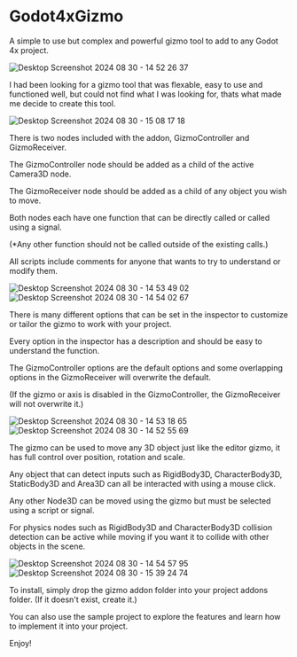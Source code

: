 # Godot4xGizmo
A simple to use but complex and powerful gizmo tool to add to any Godot 4x project.

![Desktop Screenshot 2024 08 30 - 14 52 26 37](https://github.com/user-attachments/assets/d8e6f506-61d4-4374-888f-4b0a7e0951b1)

I had been looking for a gizmo tool that was flexable, easy to use and functioned well, but could not find what I was looking for, thats what made me decide to create this tool.

![Desktop Screenshot 2024 08 30 - 15 08 17 18](https://github.com/user-attachments/assets/e0e912c1-df10-40ce-8484-d113ad19955a)

There is two nodes included with the addon, GizmoController and GizmoReceiver.

The GizmoController node should be added as a child of the active Camera3D node.

The GizmoReceiver node should be added as a child of any object you wish to move.

Both nodes each have one function that can be directly called or called using a signal.

(*Any other function should not be called outside of the existing calls.)

All scripts include comments for anyone that wants to try to understand or modify them.

![Desktop Screenshot 2024 08 30 - 14 53 49 02](https://github.com/user-attachments/assets/f5ff6308-29e4-43ae-ad23-cb8856ebe119)![Desktop Screenshot 2024 08 30 - 14 54 02 67](https://github.com/user-attachments/assets/4b528cc7-900d-4b4f-ac05-f30aad3400be)

There is many different options that can be set in the inspector to customize or tailor the gizmo to work with your project.

Every option in the inspector has a description and should be easy to understand the function.

The GizmoController options are the default options and some overlapping options in the GizmoReceiver will overwrite the default.

(If the gizmo or axis is disabled in the GizmoController, the GizmoReceiver will not overwrite it.)

![Desktop Screenshot 2024 08 30 - 14 53 18 65](https://github.com/user-attachments/assets/d9c31681-2074-40f0-a609-450f828130f0)
![Desktop Screenshot 2024 08 30 - 14 52 55 69](https://github.com/user-attachments/assets/612e4cf6-08ec-4df2-9f52-ef762339c86d)

The gizmo can be used to move any 3D object just like the editor gizmo, it has full control over position, rotation and scale.

Any object that can detect inputs such as RigidBody3D, CharacterBody3D, StaticBody3D and Area3D can all be interacted with using a mouse click.

Any other Node3D can be moved using the gizmo but must be selected using a script or signal.

For physics nodes such as RigidBody3D and CharacterBody3D collision detection can be active while moving if you want it to collide with other objects in the scene.

![Desktop Screenshot 2024 08 30 - 14 54 57 95](https://github.com/user-attachments/assets/4b917fd4-f1d1-4f91-8826-a719b08dd15a)
![Desktop Screenshot 2024 08 30 - 15 39 24 74](https://github.com/user-attachments/assets/ad33b7a2-d205-4457-a14b-d18608ed82ef)

To install, simply drop the gizmo addon folder into your project addons folder. (If it doesn't exist, create it.)

You can also use the sample project to explore the features and learn how to implement it into your project.

Enjoy!


